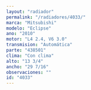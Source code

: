 ```yaml
---
layout: "radiador"
permalink: "/radiadores/4033/"
marca: "Mitsubishi"
modelo: "Eclipse"
ano: "2010"
motor: "L4 2.4, V6 3.0"
transmision: "Automática"
parte: "438501"
clima: "Con clima"
alto: "13 3/4"
ancho: "29 7/16"
observaciones: ""
id: "4033"
---
```


